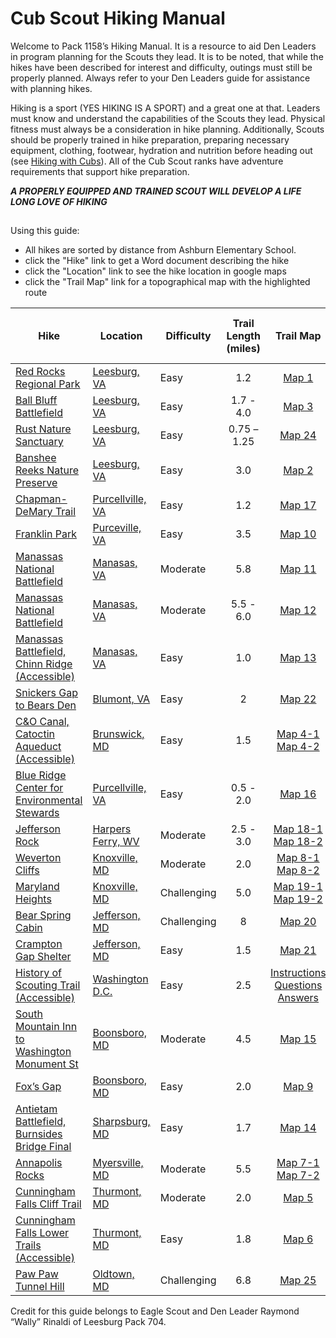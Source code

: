 # Cub Scout Hiking Manual
Welcome to Pack 1158’s Hiking Manual. It is a resource to aid Den Leaders in program planning for the Scouts they lead. It is to be noted, that while the hikes have been described for interest and difficulty, outings must still be properly planned. Always refer to your Den Leaders guide for assistance with planning hikes.

Hiking is a sport (YES HIKING IS A SPORT) and a great one at that. Leaders must know and understand the capabilities of the Scouts they lead. Physical fitness must always be a consideration in hike planning. Additionally, Scouts should be properly trained in hike preparation, preparing necessary equipment, clothing, footwear, hydration and nutrition before heading out (see [Hiking with Cubs](HIKING%20with%20CUBS.doc)). All of the Cub Scout ranks have adventure requirements that support hike preparation. 

***A PROPERLY EQUIPPED AND TRAINED SCOUT WILL DEVELOP A LIFE LONG LOVE OF HIKING***
##

Using this guide:
- All hikes are sorted by distance from Ashburn Elementary School.
- click the "Hike" link to get a Word document describing the hike
- click the "Location" link to see the hike location in google maps
- click the "Trail Map" link for a topographical map with the highlighted route

 Hike | Location | Difficulty | Trail Length (miles) | Trail Map | Distance from AES (miles) 
 ---- | ------ | ---------- | :----------: | :-------: | :---------------: 
[Red Rocks Regional Park](Red%20Rocks%20Hike1.docx)  |	[Leesburg, VA](https://goo.gl/maps/8cJeH6c84VEBmzQx5)  |	Easy |	1.2 |	[Map 1](RedRockMap1-1.pdf)	| 6.5
[Ball Bluff Battlefield](Balls%20Bluff%20Hike3.docx)|	[Leesburg, VA](https://goo.gl/maps/azUUyzDnhqj7PaUE7)|	Easy |	1.7 - 4.0	| [Map 3](Balls%20Bluff%20Map3-1.pdf) |	9
[Rust Nature Sanctuary](Rust%20Nature%20Sanctuary%20Hike%2024.docx)|	[Leesburg, VA](https://goo.gl/maps/Nhe11a2EFkFeD6Lj8)| 	Easy	|0.75 – 1.25  |	[Map 24](Rust%20Nature%20Sanctuary%20Map24-1.pdf)	| 11
[Banshee Reeks Nature Preserve](Banshee%20Reeks%20Hike2.docx)|	[Leesburg, VA](https://goo.gl/maps/BCDHZ4iGSeVgcQs66)|	Easy |	3.0|	[Map 2](Banshee%20Reeks%20Map2-1.jpg)|	14
[Chapman-DeMary Trail](Chapman%20Demary%20hike17.docx)|	[Purcellville, VA](https://goo.gl/maps/vN9e57YvkDqTVTTdA)|	Easy|1.2|		[Map 17](chapman-demary%20map%2017-1.pdf) |	18	
[	Franklin Park	](Franklin%20Park%20Hike10.docx)|	[	Purceville, VA	](	https://goo.gl/maps/w34EFDK7r8khkwBD7	)|	Easy	|	3.5	|	[Map	10	](Franklin%20Park%20Map10-1.PDF)|	22
[	Manassas National Battlefield](Manassas%20Battlefield%20Hike11.docx)|	[	Manasas, VA	](	https://goo.gl/maps/6ogTNwg6VwdNoFgD9	)|	Moderate	|	5.8	|	[Map	11	](Manassas%20Battlefield%20Map11-1.pdf)|24
[	Manassas National Battlefield	](Manassas%20Battlefield%20Hike12.docx)|	[	Manasas, VA	](	https://goo.gl/maps/6ogTNwg6VwdNoFgD9	)|	Moderate	|	5.5 - 6.0	|	[Map	12	](Manassas%20Battlefield%20Map11-1.pdf)|	24
[	Manassas Battlefield, Chinn Ridge (Accessible)	](Manassas%20Battlefield%20Hike13.docx)|	[	Manasas, VA	](	https://goo.gl/maps/6ogTNwg6VwdNoFgD9	)|	Easy	|	1.0	|	[Map	13	](Manassas%20Battlefield%20Map11-1.pdf)|	24
[	Snickers Gap to Bears Den	](Bears%20Den%20Hike%2022.docx)|	[	Blumont, VA	](	https://goo.gl/maps/kCJB2LmNn8C48Hkb9	)|	Easy	|	2	|	[Map	22	](Bears%20Den%20Map%2022-1.pdf)|	26
[	C&O Canal, Catoctin Aqueduct (Accessible)	](Catoctin%20Aqueduct%20Hike4.docx)|	[	Brunswick, MD  	](	https://goo.gl/maps/neBuhf3RjoRixKZK7	)|	Easy	|	1.5	|	[Map	4-1	](Catoctin%20Aqueduct%20Map4-1.pdf)   [Map 4-2](Catoctin%20Aqueduct%20Map4-2.pdf)|	27
[	Blue Ridge Center for Environmental Stewards	](Blue%20Ridge%20Center%20hike16.docx)|	[	Purcellville, VA	](	https://goo.gl/maps/rchh8ifr3kr1ZmjG7	)|	Easy	|	0.5 - 2.0	|	[Map	16	](Blue%20Ridge%20Center%20map16-1.pdf)|	28
[	Jefferson Rock	](Harpers%20Ferry%20Jefferson%20Rock%20Hike18.docx)|	[	Harpers Ferry, WV	](	https://goo.gl/maps/jQ6cbm5XJYDzeV1v5	)|	Moderate	|2.5 - 3.0		|	[Map	18-1	](Harpers%20Ferry%20Jefferson%20Rock%20Map%2018-1.pdf)   [Map 18-2](Harpers%20Ferry%20Jefferson%20Rock%20Map%2018-2.pdf)|	32
[	Weverton Cliffs	](Weverton%20Cliffs%20Hike8.docx)|	[	Knoxville, MD	](	https://goo.gl/maps/HSMoFX8aWzEf6jY1A	)|	Moderate	|	2.0	|	[Map	8-1	](Weverton%20Cliffs%20Map%208-1.pdf)   [Map 8-2](Weverton%20Cliffs%20Hike8-1.pdf)|	32.4
[	Maryland Heights	](Maryland%20Heights%20Hike19.docx)|	[	Knoxville, MD 	](	https://goo.gl/maps/xHPMeuxrXqhfBkrXA	)|	Challenging	|	5.0	|	[Map	19-1	](Maryland%20Heights%20Map%2019-1.pdf) [Map 19-2](Maryland%20Heights%20Map%2019-2.pdf)|	33
[	Bear Spring Cabin	](Bear%20Spring%20Cabin%20Hike20.docx)|	[	Jefferson, MD	](	https://goo.gl/maps/eSrjZ9TdWZsqQvAcA	)|	Challenging	|	8	|	[Map	20	](Bear%20Spring%20Cabin%20Map%2020-1.pdf)|	34
[	Crampton Gap Shelter	](Crampton%20Gap%20Hike%2021.docx)|	[	Jefferson, MD	](	https://goo.gl/maps/eSrjZ9TdWZsqQvAcA	)|	Easy	|	1.5	|	[Map	21	](Bear%20Spring%20Cabin%20Map%2020-1.pdf)|	34
[	History of Scouting Trail (Accessible)	](HOST%20Hike23.docx)|	[	Washington D.C.	](	https://goo.gl/maps/e6cL99hArbCjfg4c9	)|	Easy	|	2.5	|	[Instructions		](HOST%20Instructions%20Hike%2023.docx) [Questions](HOST%20Questions%20Hike%2023.pdf) [Answers](HOST%20Answer%20Card%20Hike%2023.pdf)|	35
[	South Mountain Inn to Washington Monument St	](Washington%20Monument%20hike15.docx)|	[	Boonsboro, MD 	](	https://goo.gl/maps/tCKVXrbwT5vy4bTKA	)|	Moderate	|	4.5	|	[Map	15	](Washington%20Monument%20Map%2015-1.pdf)|	37.5
[	Fox’s Gap	](Fox_s%20gap%20hike9.docx)|	[	Boonsboro, MD 	](	https://goo.gl/maps/sVP9yTnAtZPg2VzMA	)|	Easy	|	2.0	|	[Map	9	](Foxs%20gap%20map9-1.pdf)|	38
[	Antietam Battlefield, Burnsides Bridge Final	](Antietam%20Hike14.docx)|	[	Sharpsburg, MD	](	https://goo.gl/maps/JP1VD1iXJkGL4WQv6	)|	Easy	|	1.7	|	[Map	14	](Antietam%20Battlefield%20Map%2014-1.pdf)|	43
[	Annapolis Rocks	](Annapolis%20Rock%20Hike7.docx)|	[	Myersville, MD 	](	https://goo.gl/maps/Z3kH8TYPjtvZTJAU7	)|	Moderate	|	5.5	|	[Map	7-1	](Annapolis%20Rock%20Map7-1.pdf)[Map 7-2](Annapolis%20Rock%20Supplement7-2.pdf)|	46
[	Cunningham Falls Cliff Trail	](Cunningham%20Hike5.docx)|	[	Thurmont, MD	](	https://goo.gl/maps/hPzCDxjnugVXiRZJ6	)|	Moderate	|	2.0	|	[Map	5	](Cunningham%20Map%205-1.pdf)|	50
[	Cunningham Falls Lower Trails (Accessible)	](Cunningham%20Hike6.docx)|	[	Thurmont, MD	](	https://goo.gl/maps/hPzCDxjnugVXiRZJ6	)|	Easy	|	1.8	|	[Map	6	](Cunningham%20Map%205-1.pdf)|	50
[	Paw Paw Tunnel Hill	](Paw%20Paw%20Tunnel%20Hike25.docx)|	[	Oldtown, MD 	](	https://goo.gl/maps/FJVAdgBmisTguTiQ6	)|	Challenging	|	6.8	|	[Map	25	](Paw%20Paw%20Tunnel%20Map%2025-1.pdf)|	83

Credit for this guide belongs to Eagle Scout and Den Leader Raymond “Wally” Rinaldi of Leesburg Pack 704.



